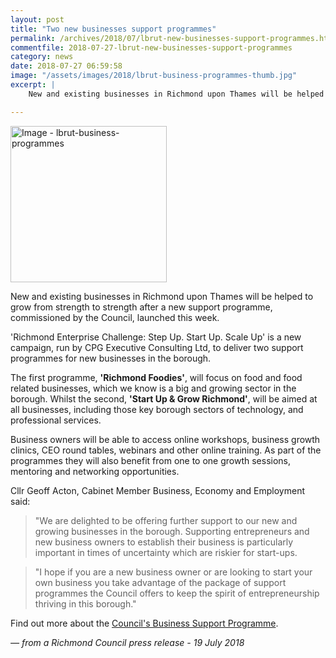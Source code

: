 ```yaml
---
layout: post
title: "Two new businesses support programmes"
permalink: /archives/2018/07/lbrut-new-businesses-support-programmes.html
commentfile: 2018-07-27-lbrut-new-businesses-support-programmes
category: news
date: 2018-07-27 06:59:58
image: "/assets/images/2018/lbrut-business-programmes-thumb.jpg"
excerpt: |
    New and existing businesses in Richmond upon Thames will be helped to grow from strength to strength after a new support programme, commissioned by the Council, launched this week.

---
```


<a href="/assets/images/2018/lbrut-business-programmes.jpg" title="Click for a larger image"><img src="/assets/images/2018/lbrut-business-programmes-thumb.jpg" width="250" alt="Image - lbrut-business-programmes"  class="photo right"/></a>



New and existing businesses in Richmond upon Thames will be helped to grow from strength to strength after a new support programme, commissioned by the Council, launched this week.

'Richmond Enterprise Challenge: Step Up. Start Up. Scale Up' is a new campaign, run by CPG Executive Consulting Ltd, to deliver two support programmes for new businesses in the borough.

The first programme, **'Richmond Foodies'**, will focus on food and food related businesses, which we know is a big and growing sector in the borough. Whilst the second, **'Start Up & Grow Richmond'**, will be aimed at all businesses, including those key borough sectors of technology, and professional services.

Business owners will be able to access online workshops, business growth clinics, CEO round tables, webinars and other online training. As part of the programmes they will also benefit from one to one growth sessions, mentoring and networking opportunities.

Cllr Geoff Acton, Cabinet Member Business, Economy and Employment said:

> "We are delighted to be offering further support to our new and growing businesses in the borough. Supporting entrepreneurs and new business owners to establish their business is particularly important in times of uncertainty which are riskier for start-ups.

> "I hope if you are a new business owner or are looking to start your own business you take advantage of the package of support programmes the Council offers to keep the spirit of entrepreneurship thriving in this borough."

Find out more about the [Council's Business Support Programme]([www.richmond.gov.uk/services/business](https://www.richmond.gov.uk/services/business)).

<cite>&mdash; from a Richmond Council press release - 19 July 2018</cite>
